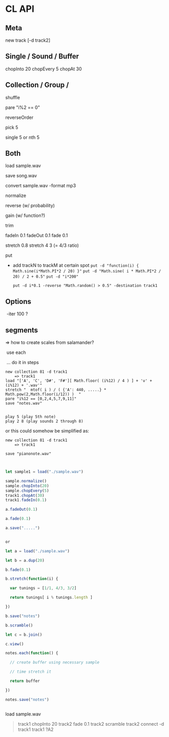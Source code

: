 # CL API

## Meta

new track      [-d track2]



## Single / Sound / Buffer

chopInto 20
chopEvery 5
chopAt 30



## Collection / Group /

shuffle

pare "i%2 == 0"

reverseOrder

pick 5

single 5 or nth 5





## Both

load sample.wav

save song.wav

convert sample.wav -format mp3

normalize

reverse   (w/ probability)

gain     (w/ function?)

trim

fadeIn 0.1
fadeOut 0.1
fade 0.1

stretch 0.8
stretch 4 3       (= 4/3 ratio)

put

- add trackN to trackM at certain spot
  `put -d "function(i) { Math.sine(i*Math.PI*2 / 20) }"`
  `put -d "Math.sine( i * Math.PI*2 / 20) / 2 + 0.5"`
  `put -d "i*200"`

  `put -d i*0.1 -reverse "Math.random() > 0.5" -destination track1`



## Options

​    -iter 100   ?













## segments





 => how to create scales from salamander?

​	use each

​	… do it in steps



```shell
new collection 81 -d track1
	=> track1
load "['A', 'C', 'D#', 'F#'][ Math.floor( (i%12) / 4 ) ] + 'v' + (i%12) + '.wav'"
stretch "  mtof( i ) / ( {'A': 440, .....} * Math.pow(2,Math.floor(i/12)) )  "
pare "i%12 == [0,2,4,5,7,9,11]"
save "notes.wav"


play 5 (play 5th note)
play 2 8 (play sounds 2 through 8)
```



or this could somehow be simplified as:

```shell
new collection 81 -d track1
	=> track1

save "pianonote.wav"
```

























```js


let sample1 = load("./sample.wav")

sample.normalize()
sample.chopInto(20)
sample.chopEvery(5)
track1.chopAt(30)
track1.fadeIn(0.1)

a.fadeOut(0.1)

a.fade(0.1)

a.save(".....")


or


```



```javascript
let a = load("./sample.wav")

let b = a.dup(20)

b.fade(0.1)

b.stretch(function(i) {

  var tunings = [1/1, 4/3, 3/2]

  return tunings[ i % tunings.length ]

})

b.save("notes")

b.scramble()

let c = b.join()

c.view()

```



```javascript
notes.each(function() {

  // create buffer using necessary sample

  // time stretch it

  return buffer

})

notes.save("notes")

```



```

```




load sample.wav
  > track1
  > chopInto 20
  > track2
  > fade 0.1
  > track2
  > scramble
  > track2
  > connect -d track1
  > track1 ?A2
